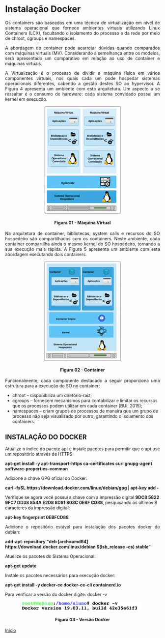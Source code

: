 # Instalação Docker
<p align="justify">Os containers são baseados em uma técnica de virtualização em nível de sistema operacional que fornece ambientes virtuais utilizando Linux Containers (LCX), facultando o isolamento do processo e da rede por meio de chroot, cgroups e namespaces.</p>

<p align="justify">A abordagem de container pode acarretar dúvidas quando comparados com máquinas virtuais (MV). Considerando a semelhança entre os modelos, será apresentado um comparativo em relação ao uso de container e máquinas virtuais.</p>

<p align="justify">A Virtualização é o processo de dividir a máquina física em vários componentes virtuais, nos quais cada um pode hospedar sistemas operacionais diferentes, cabendo a gestão destes SO ao hypervisor. A Figura 4 apresenta um ambiente com esta arquitetura. Um aspecto a se ressaltar é o consumo de hardware: cada sistema convidado possui um kernel em execução.</p>

<p align="center"><img src="images/install-docker/VM.png"  width="250" height="351" align="middle"/></p>
<h4 align="middle">Figura 01 - Máquina Virtual</h4>



<p align="justify">Na arquitetura de container, bibliotecas, system calls e recursos do SO hospedeiro são compartilhados com os containers. Neste ambiente, cada container compartilha ainda o mesmo kernel do SO hospedeiro, tornando a sua execução mais rápida. A Figura 5 apresenta um ambiente com esta abordagem executando dois containers.</p>

<p align="center"><img src="images/install-docker/container.png"  width="250" height="325" align="middle"/></p>
<h4 align="middle">Figura 02 - Container</h4>

<p align="justify">Funcionalmente, cada componente destacado a seguir proporciona uma estrutura para a execução do SO no container:</p>

*	chroot – disponibiliza um diretório-raiz;
*	cgroups – fornecem mecanismos para contabilizar e limitar os recursos que os processos podem utilizar em cada container (BUI, 2015);
*	namespaces – criam grupos de processos de maneira que um grupo de processo não seja visualizado por outro, garantindo o isolamento dos containers. 

## INSTALAÇÃO DO DOCKER

<p align="justify">Atualize o índice do pacote apt e instale pacotes para permitir que o apt use um repositório através de HTTPS:</P>

<p align="left">
<b>apt-get install -y
    apt-transport-https 
    ca-certificates 
    curl 
    gnupg-agent 
    software-properties-common</b>
</p>

<p align="justify">Adicione a chave GPG oficial do Docker:</P>

<p align="left"><b>curl -fsSL https://download.docker.com/linux/debian/gpg | apt-key add - </b></p>

<p align="left">Verifique se agora você possui a chave com a impressão digital <b>9DC8 5822 9FC7 DD38 854A E2D8 8D81 803C 0EBF CD88</b>, pesquisando os últimos 8 caracteres da impressão digital:</P>

<p align="left"><b>apt-key fingerprint 0EBFCD88</b></p>


<p align="justify">Adicione o repositório estável para instalação dos pacotes docker do debian:</p>
<p align="left"><b>add-apt-repository 
   "deb [arch=amd64] https://download.docker.com/linux/debian 
   $(lsb_release -cs) 
   stable"</b></p>

<p align="justify">Atuelize os pacotes do Sistema Operacional:</p>   
<p align="left"><b> apt-get update</b></p>
   
<p align="justify">Instale os pacotes necessários para execução docker:</p>
<p align="left"><b>apt-get install -y docker-ce docker-ce-cli containerd.io </b></p>



<p align="justify">Para verificar a versão do docker digite: docker -v</p>

<p align="center"><img src="images/install-docker/version-docker.png"  width="400" height="31" align="middle"/></p>
<h4 align="middle">Figura 03 - Versão Docker</h4>


[Início](README.md)
